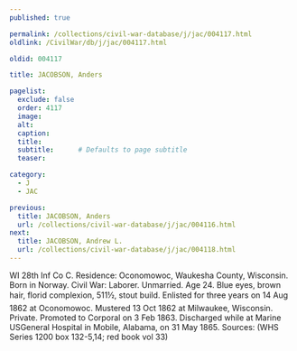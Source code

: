```yaml
---
published: true

permalink: /collections/civil-war-database/j/jac/004117.html
oldlink: /CivilWar/db/j/jac/004117.html

oldid: 004117

title: JACOBSON, Anders

pagelist:
  exclude: false
  order: 4117
  image: 
  alt:
  caption:
  title:
  subtitle:      # Defaults to page subtitle
  teaser:

category: 
  - J 
  - JAC

previous:
  title: JACOBSON, Anders
  url: /collections/civil-war-database/j/jac/004116.html  
next:
  title: JACOBSON, Andrew L.
  url: /collections/civil-war-database/j/jac/004118.html   
---
```

WI 28th Inf Co C. Residence: Oconomowoc, Waukesha County, Wisconsin. Born in Norway. Civil War: Laborer. Unmarried. Age 24. Blue eyes, brown hair, florid complexion, 5&#146;11&frac12;&#148;, stout build. Enlisted for three years on 14 Aug 1862 at Oconomowoc. Mustered 13 Oct 1862 at Milwaukee, Wisconsin. Private. Promoted to Corporal on 3 Feb 1863. Discharged while at Marine USGeneral Hospital in Mobile, Alabama, on 31 May 1865. Sources: (WHS Series 1200 box 132-5,14; red book vol 33)